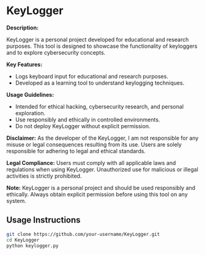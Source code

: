 # KeyLogger

**Description:**

KeyLogger is a personal project developed for educational and research purposes. This tool is designed to showcase the functionality of keyloggers and to explore cybersecurity concepts.

**Key Features:**
- Logs keyboard input for educational and research purposes.
- Developed as a learning tool to understand keylogging techniques.

**Usage Guidelines:**
- Intended for ethical hacking, cybersecurity research, and personal exploration.
- Use responsibly and ethically in controlled environments.
- Do not deploy KeyLogger without explicit permission.

**Disclaimer:**
As the developer of the KeyLogger, I am not responsible for any misuse or legal consequences resulting from its use. Users are solely responsible for adhering to legal and ethical standards.

**Legal Compliance:**
Users must comply with all applicable laws and regulations when using KeyLogger. Unauthorized use for malicious or illegal activities is strictly prohibited.

**Note:**
KeyLogger is a personal project and should be used responsibly and ethically. Always obtain explicit permission before using this tool on any system.

## Usage Instructions

```bash
git clone https://github.com/your-username/KeyLogger.git
cd KeyLogger
python keylogger.py
